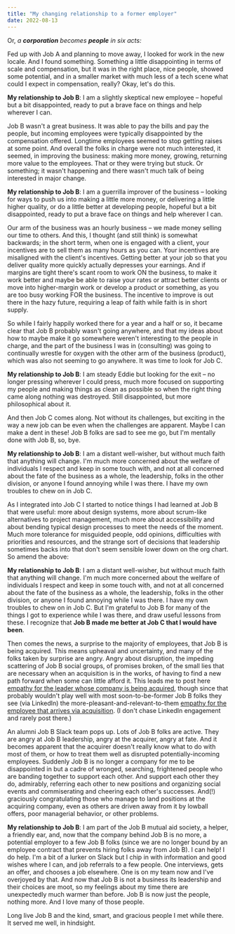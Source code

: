 ```yaml
---
title: "My changing relationship to a former employer"
date: 2022-08-13
---
```


Or, _a **corporation** becomes **people** in six acts:_

Fed up with Job A and planning to move away, I looked for work in the new locale. And I found something. Something a little disappointing in terms of scale and compensation, but it was in the right place, nice people, showed some potential, and in a smaller market with much less of a tech scene what could I expect in compensation, really? Okay, let's do this.

**My relationship to Job B**: I am a slightly skeptical new employee – hopeful but a bit disappointed, ready to put a brave face on things and help wherever I can.

Job B wasn't a great business. It was able to pay the bills and pay the people, but incoming employees were typically disappointed by the compensation offered. Longtime employees seemed to stop getting raises at some point. And overall the folks in charge were not much interested, it seemed, in improving the business: making more money, growing, returning more value to the employees. That or they were trying but stuck. Or something; it wasn't happening and there wasn't much talk of being interested in major change.

**My relationship to Job B**: I am a guerrilla improver of the business – looking for ways to push us into making a little more money, or delivering a little higher quality, or do a little better at developing people, hopeful but a bit disappointed, ready to put a brave face on things and help wherever I can.

Our arm of the business was an hourly business – we made money selling our time to others. And this, I thought (and still think) is somewhat backwards; in the short term, when one is engaged with a client, your incentives are to sell them as many hours as you can. Your incentives are misaligned with the client's incentives. Getting better at your job so that you deliver quality more quickly actually depresses your earnings. And if margins are tight there's scant room to work ON the business, to make it work better and maybe be able to raise your rates or attract better clients or move into higher-margin work or develop a product or something, as you are too busy working FOR the business. The incentive to improve is out there in the hazy future, requiring a leap of faith while faith is in short supply.

So while I fairly happily worked there for a year and a half or so, it became clear that Job B probably wasn't going anywhere, and that my ideas about how to maybe make it go somewhere weren't interesting to the people in charge, and the part of the business I was in (consulting) was going to continually wrestle for oxygen with the other arm of the business (product), which was also not seeming to go anywhere. It was time to look for Job C.

**My relationship to Job B**: I am steady Eddie but looking for the exit – no longer pressing wherever I could press, much more focused on supporting my people and making things as clean as possible so when the right thing came along nothing was destroyed. Still disappointed, but more philosophical about it.

And then Job C comes along. Not without its challenges, but exciting in the way a new job can be even when the challenges are apparent. Maybe I can make a dent in these! Job B folks are sad to see me go, but I'm mentally done with Job B, so, bye.

**My relationship to Job B**: I am a distant well-wisher, but without much faith that anything will change. I'm much more concerned about the welfare of individuals I respect and keep in some touch with, and not at all concerned about the fate of the business as a whole, the leadership, folks in the other division, or anyone I found annoying while I was there. I have my own troubles to chew on in Job C.

As I integrated into Job C I started to notice things I had learned at Job B that were useful: more about design systems, more about scrum-like alternatives to project management, much more about accessibility and about bending typical design processes to meet the needs of the moment. Much more tolerance for misguided people, odd opinions, difficulties with priorities and resources, and the strange sort of decisions that leadership sometimes backs into that don't seem sensible lower down on the org chart. So amend the above:

**My relationship to Job B**: I am a distant well-wisher, but without much faith that anything will change. I'm much more concerned about the welfare of individuals I respect and keep in some touch with, and not at all concerned about the fate of the business as a whole, the leadership, folks in the other division, or anyone I found annoying while I was there. I have my own troubles to chew on in Job C. But I'm grateful to Job B for many of the things I got to experience while I was there, and draw useful lessons from these. I recognize that **Job B made me better at Job C that I would have been**.

Then comes the news, a surprise to the majority of employees, that Job B is being acquired. This means upheaval and uncertainty, and many of the folks taken by surprise are angry. Angry about disruption, the impeding scattering of Job B social groups, of promises broken, of the small lies that are necessary when an acquisition is in the works, of having to find a new path forward when some can little afford it. This leads me to post here [empathy for the leader whose company is being acquired](https://jonplummer.com/2022/04/17/empathy-for-the-leader-whose-company-is-being-acquired/), though since that probably wouldn't play well with most soon-to-be-former Job B folks they see (via LinkedIn) the more-pleasant-and-relevant-to-them [empathy for the employee that arrives via acquisition](https://jonplummer.com/2022/02/06/empathy-for-the-employee-that-arrives-via-acquisition/). (I don't chase LinkedIn engagement and rarely post there.)

An alumni Job B Slack team pops up. Lots of Job B folks are active. They are angry at Job B leadership, angry at the acquirer, angry at fate. And it becomes apparent that the acquirer doesn't really know what to do with most of them, or how to treat them well as disrupted potentially-incoming employees. Suddenly Job B is no longer a company for me to be disappointed in but a cadre of wronged, searching, frightened people who are banding together to support each other. And support each other they do, admirably, referring each other to new positions and organizing social events and commiserating and cheering each other's successes. And(!) graciously congratulating those who manage to land positions at the acquiring company, even as others are driven away from it by lowball offers, poor managerial behavior, or other problems.

**My relationship to Job B**: I am part of the Job B mutual aid society, a helper, a friendly ear, and, now that the company behind Job B is no more, a potential employer to a few Job B folks (since we are no longer bound by an employee contract that prevents hiring folks away from Job B). I can help! I do help. I'm a bit of a lurker on Slack but I chip in with information and good wishes where I can, and job referrals to a few people. One interviews, gets an offer, and chooses a job elsewhere. One is on my team now and I've overjoyed by that. And now that Job B is not a business its leadership and their choices are moot, so my feelings about my time there are unexpectedly much warmer than before. Job B is now just the people, nothing more. And I love many of those people.

Long live Job B and the kind, smart, and gracious people I met while there. It served me well, in hindsight.
